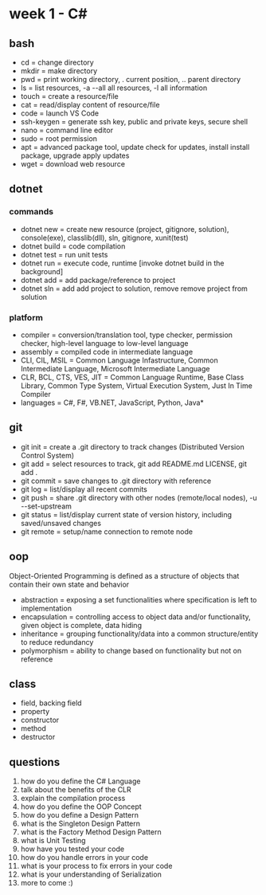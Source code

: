 # week 1 - C\#

## bash

- cd = change directory
- mkdir = make directory
- pwd = print working directory, . current position, .. parent directory
- ls = list resources, -a --all all resources, -l all information
- touch = create a resource/file
- cat = read/display content of resource/file
- code = launch VS Code
- ssh-keygen =  generate ssh key, public and private keys, secure shell
- nano = command line editor
- sudo = root permission
- apt = advanced package tool, update check for updates, install install package, upgrade apply updates
- wget = download web resource

## dotnet

### commands

- dotnet new = create new resource (project, gitignore, solution), console(exe), classlib(dll), sln,  gitignore, xunit(test)
- dotnet build = code compilation
- dotnet test = run unit tests
- dotnet run = execute code, runtime [invoke dotnet build in the background]
- dotnet add = add package/reference to project
- dotnet sln = add add project to solution, remove remove project from solution

### platform

- compiler = conversion/translation tool, type checker, permission checker, high-level language to low-level language
- assembly = compiled code in intermediate language
- CLI, CIL, MSIL = Common Language Infastructure, Common Intermediate Language, Microsoft Intermediate Language
- CLR, BCL, CTS, VES, JIT = Common Language Runtime, Base Class Library, Common Type System, Virtual Execution System, Just In Time Compiler
- languages = C#, F#, VB.NET, JavaScript, Python, Java*

## git

- git init = create a .git directory to track changes (Distributed Version Control System)
- git add = select resources to track, git add README.md LICENSE, git add .
- git commit = save changes to .git directory with reference
- git log = list/display all recent commits
- git push = share .git directory with other nodes (remote/local nodes), -u --set-upstream
- git status = list/display current state of version history, including saved/unsaved changes
- git remote = setup/name connection to remote node

## oop

Object-Oriented Programming is defined as a structure of objects that contain their own state and behavior

- abstraction = exposing a set functionalities where specification is left to implementation
- encapsulation = controlling access to object data and/or functionality, given object is complete, data hiding
- inheritance = grouping functionality/data into a common structure/entity to reduce redundancy
- polymorphism = ability to change based on functionality but not on reference

## class

- field, backing field
- property
- constructor
- method
- destructor

## questions

1. how do you define the C# Language
1. talk about the benefits of the CLR
1. explain the compilation process
1. how do you define the OOP Concept
1. how do you define a Design Pattern
1. what is the Singleton Design Pattern
1. what is the Factory Method Design Pattern
1. what is Unit Testing
1. how have you tested your code
1. how do you handle errors in your code
1. what is your process to fix errors in your code
1. what is your understanding of Serialization
1. more to come :)

